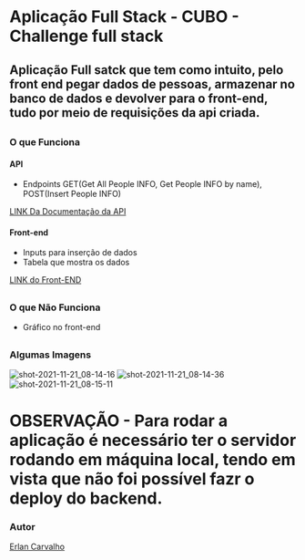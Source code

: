 # Aplicação Full Stack - CUBO - Challenge full stack

## Aplicação Full satck que tem como intuito, pelo front end pegar dados de pessoas, armazenar no banco de dados e devolver para o front-end, tudo por meio de requisições da api criada.

## 

### O que Funciona

####  API
* Endpoints GET(Get All People INFO, Get People INFO by name), 
    POST(Insert People INFO)

[LINK Da Documentação da API](https://documenter.getpostman.com/view/16817790/UVCCfPU4)

#### Front-end

* Inputs para inserção de dados 
* Tabela que mostra os dados

[LINK do Front-END](https://abounding-friction.surge.sh/)

##

### O que Não Funciona 

* Gráfico no front-end

##

### Algumas Imagens


![shot-2021-11-21_08-14-16](https://user-images.githubusercontent.com/77033019/142759950-641c849e-0fd1-4c63-adaf-823b5368fefa.jpg)
![shot-2021-11-21_08-14-36](https://user-images.githubusercontent.com/77033019/142759953-03c5ded7-d5a1-4739-b348-d93304f15a3a.jpg)
![shot-2021-11-21_08-15-11](https://user-images.githubusercontent.com/77033019/142759954-87db8300-27c0-4fca-8603-4aa5746be4c0.jpg)

##

# OBSERVAÇÃO - Para rodar a aplicação é necessário ter o servidor rodando em máquina local, tendo em vista que não foi possível fazr o deploy do backend.

### Autor

[Erlan Carvalho](https://github.com/Carvalho001)




